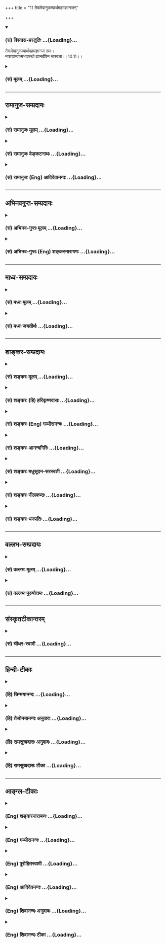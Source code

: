 +++
title = "11 तेषामेवानुकम्पार्थमहमज्ञानजन्"

+++
<div class="js_include" newlevelforh1="3" title="(सं) विश्वास-प्रस्तुतिः" unfilled url="/purANam_vaiShNavam/mahAbhAratam/06-bhIShma-parva/03-bhagavad-gItA-parva/saMskRtam/vishvAsa-prastutiH/10_vibhUti-vistAra-yoga/11_teShAmevAnukampAr.md">
<details open><summary><h3>(सं) विश्वास-प्रस्तुतिः ...{Loading}...</h3></summary>

तेषामेवानुकम्पार्थमहमज्ञानजं तमः।  
नाशयाम्यात्मभावस्थो ज्ञानदीपेन भास्वता।।10.11।।
</details>
</div>
<div class="js_include collapsed" newlevelforh1="3" title="(सं) मूलम्" unfilled url="/purANam_vaiShNavam/mahAbhAratam/06-bhIShma-parva/03-bhagavad-gItA-parva/saMskRtam/mUlam/10_vibhUti-vistAra-yoga/11_teShAmevAnukampAr.md">
<details><summary><h3>(सं) मूलम् ...{Loading}...</h3></summary>

तेषामेवानुकम्पार्थमहमज्ञानजं तमः।  
नाशयाम्यात्मभावस्थो ज्ञानदीपेन भास्वता।।10.11।।
</details>
</div>


_________________
## रामानुज-सम्प्रदायः
<div class="js_include collapsed" newlevelforh1="3" title="(सं) रामानुजः मूलम्" unfilled url="/purANam_vaiShNavam/mahAbhAratam/06-bhIShma-parva/03-bhagavad-gItA-parva/saMskRtam/rAmAnujaH/mUlam/10_vibhUti-vistAra-yoga/11_teShAmevAnukampAr.md">
<details><summary><h3>(सं) रामानुजः मूलम् ...{Loading}...</h3></summary>

।।10.11।।**तेषाम्** एव अनुग्रहार्थम् अहम् **आत्मभावस्थः** तेषां
मनोवृत्तौ विषयतया अवस्थितो मदीयान् कल्याणगुणगणान् च आविष्कुर्वन्
मद्विषयज्ञानाख्येन **भास्वता दीपेन** ज्ञानविरोधिप्राचीनकर्मरूपाज्ञानजं
मद्व्यतिरिक्तविषयप्रावण्यरूपं पूर्वाभ्यस्तं **तमः नाशयामि। एवं
सकलेतरविसजातीयं भगवदसाधारणं श्रृण्वतां निरतिशयानन्दजनकं कल्याणगुणगणयोगं
तदैश्वर्यविततिं च श्रुत्वा तद्विस्तारं श्रोतुकामः अर्जुन उवाच --**

</details>
</div>
<div class="js_include collapsed" newlevelforh1="3" title="(सं) रामानुजः वेङ्कटनाथः" unfilled url="/purANam_vaiShNavam/mahAbhAratam/06-bhIShma-parva/03-bhagavad-gItA-parva/saMskRtam/rAmAnujaH/venkaTanAthaH/10_vibhUti-vistAra-yoga/11_teShAmevAnukampAr.md">
<details><summary><h3>(सं) रामानुजः वेङ्कटनाथः ...{Loading}...</h3></summary>

  
  
।।10.11।। उक्तबुद्धियोगोत्पत्तिप्रतिबन्धनिरसनंतेषामेव इति श्लोकेनोच्यत
इत्यभिप्रायेणाह -- किञ्चेति। अनुकम्पाशब्देनात्र
अनिष्टनिवृत्तिपूर्वकेष्टप्राप्तिहेतुःमदनुग्रहाय \[11।1\] इति
वक्ष्यमाणप्रसादविशेषो विवक्षितः। सहजकारुण्यमात्रपरत्वेऽर्थशब्दस्य
व्यर्थत्वादित्यभिप्रायेणोक्तं -- अनुग्रहार्थमिति। अत्र
चाहंशब्देनानुग्रहौपयिकज्ञानशक्तिकरुणादिव्यमङ्गलविग्रहादिविशिष्टस्वरूपं
विवक्षितम्। मनोवृत्ताविति --
आत्मभावशब्दस्यात्रात्मत्वस्वस्वभावादिपरत्वेऽधिकप्रयोजनं नास्ति
मनोवृत्तिविषयत्वं तु बुद्धियोगस्यात्यन्तोपयुक्तमिति भावः।
व्याप्तस्येश्वरस्य कीदृशीयमपूर्वा स्थितिः इत्यत्रोक्तं -- विषयतयेति।
दीपतया रूपितस्य ज्ञानस्य भास्वरत्वं परितः प्रकाशनम्; तच्च
प्रकारविशेषप्रकाशनं भवितुमर्हति। तथाविधविशदानुभवादज्ञाननिवृत्तिः;
शब्दादिप्राकृतगुणप्रावण्यनिवृत्तिश्चेत्यभिप्रायेणाह --
मदीयान्कल्याणगुणगणांश्चाविष्कुर्वन्निति। हेतुकार्यभावेन
व्यपदेशादज्ञानतमश्शब्दयोरत्रार्थान्तरं वाच्यम् कर्मणि च
ज्ञानविरोधित्वेनाज्ञानशब्दः यथोक्तम् -- अविद्या कर्मसंज्ञाऽन्या
\[वि.पु.6।61\] इति। कर्मजन्यं भगवत्साक्षात्काररूपप्रकाशप्रतिबन्धकं च
तमोऽर्थस्वभावाद्विषयान्तरप्रावण्यमेव। निरतिशयभोग्यभगवज्ज्ञानस्य
भोग्यान्तरप्रावण्यनिवर्तकत्वं युक्तं;तवामृतस्यन्दिनि पादपङ्कजे
निवेशितात्मा कथमन्यदिच्छति। स्थितेऽरविन्दे मकरन्दनिर्भरे मधुव्रतो
नेक्षुरकं हि वीक्षते \[स्तो.र.\] इत्यादिन्यायात्
तदेतदभिप्रेत्योक्तंज्ञानविरोधीत्यादि। तमश्शब्देन
तमोवृत्तिलक्षणादिपक्षोऽप्यनेन निरस्तः। यद्यपि
विषयप्रावण्यनिवृत्तिपूर्वकं भजनं; तथापि,संस्कारशेषादनुवृत्तं सूक्ष्मं
प्रावण्यमिह भजनविनाश्यतयोक्तमिति नान्योन्याश्रयः।  
  

</details>
</div>
<div class="js_include collapsed" newlevelforh1="3" title="(सं) रामानुजः (Eng) आदिदेवानन्दः" unfilled url="/purANam_vaiShNavam/mahAbhAratam/06-bhIShma-parva/03-bhagavad-gItA-parva/saMskRtam/rAmAnujaH/english/AdidevAnandaH/10_vibhUti-vistAra-yoga/11_teShAmevAnukampAr.md">
<details><summary><h3>(सं) रामानुजः (Eng) आदिदेवानन्दः ...{Loading}...</h3></summary>

10.11 To show favour to them alone, abiding in their mental activity,
i.e., established as the object of thought in their mind, and
manifesting the host of My auspicious attributes by the brillinat lamp
called knowledge relating to Me, - I dispel the darkness incompatible
with knowledge. This darkness is born of ignorance in the form of old
Karma consisting of attachment to objects other than Myself, to which
they were previously habituated. Thus having heard of the Lord as having
a host of auspicious attributes, and of the extent of His sovereign
glories which are unie and different from all others and which generate
unsurpassed bliss in listeners, - Arjuna desired to listen to the
details about them and said:

</details>
</div>


_________________
## अभिनवगुप्त-सम्प्रदायः
<div class="js_include collapsed" newlevelforh1="3" title="(सं) अभिनव-गुप्तः मूलम्" unfilled url="/purANam_vaiShNavam/mahAbhAratam/06-bhIShma-parva/03-bhagavad-gItA-parva/saMskRtam/abhinava-guptaH/mUlam/10_vibhUti-vistAra-yoga/11_teShAmevAnukampAr.md">
<details><summary><h3>(सं) अभिनव-गुप्तः मूलम् ...{Loading}...</h3></summary>

।।10.6 -- 10.11।। महर्षय इत्यादि भास्वता इत्यन्तम्। परस्परबोधनया
अन्योन्यबोधस्फारसंक्रमणात् सर्व एव हि प्रमातारः एक ईश्वर इति
विततव्याप्त्या +++(S;;N वितत्य व्याप्त्या)+++ सुखेनैव
सर्वशक्तिकसर्वगतस्वात्मरूपताधिगमेन +++(S -- ताधिशयनेन अधिगमेन)+++
माहेश्वर्यमेषामिति भावः +++(After इति भावः ;N add तेषां सततयुक्तानाम्
इत्यतः प्रभृति अध्यायान्ता टीका उट्टङ्किता युगपद्धि वेद्या। ,तेषामेव अनु
च अर्जुनप्रश्नपद्यानि षट् उल्लिखति। श्रीभगवान् अथवा बहुना इति पर्यन्तानि
पद्यानि 23,वक्ति।। These sentences are obviously of some copyist. It is
to be noted however that the Mss. generally contain seven (not six)+++
verses of Arjuna and then 24 +++(not 23)+++ verses of the hagavan) ।

</details>
</div>
<div class="js_include collapsed" newlevelforh1="3" title="(सं) अभिनव-गुप्तः (Eng) शङ्करनारायणः" unfilled url="/purANam_vaiShNavam/mahAbhAratam/06-bhIShma-parva/03-bhagavad-gItA-parva/saMskRtam/abhinava-guptaH/english/shankaranArAyaNaH/10_vibhUti-vistAra-yoga/11_teShAmevAnukampAr.md">
<details><summary><h3>(सं) अभिनव-गुप्तः (Eng) शङ्करनारायणः ...{Loading}...</h3></summary>

10.9-11 Maharsaya etc., upto bhasvata. Through the process of mutual
enlightening, the wisdom-shock is transmitted to each other. On account
of that, they get the all-inclusive \[knowledge\] 'Indeed all sentient
subjects are only a single Absolute Lord'. By means of this extensive
pervasion, they easily come to realise their own Self as Omnipotent and
omnipresent and by that they attain the Absolute Lordship. This is the
idea here.

</details>
</div>


_________________
## माध्व-सम्प्रदायः
<div class="js_include collapsed" newlevelforh1="3" title="(सं) मध्वः मूलम्" unfilled url="/purANam_vaiShNavam/mahAbhAratam/06-bhIShma-parva/03-bhagavad-gItA-parva/saMskRtam/madhvaH/mUlam/10_vibhUti-vistAra-yoga/11_teShAmevAnukampAr.md">
<details><summary><h3>(सं) मध्वः मूलम् ...{Loading}...</h3></summary>

।।10.11।। Sri Madhvacharya did not comment on this sloka.

</details>
</div>
<div class="js_include collapsed" newlevelforh1="3" title="(सं) मध्वः जयतीर्थः" unfilled url="/purANam_vaiShNavam/mahAbhAratam/06-bhIShma-parva/03-bhagavad-gItA-parva/saMskRtam/madhvaH/jayatIrthaH/10_vibhUti-vistAra-yoga/11_teShAmevAnukampAr.md">
<details><summary><h3>(सं) मध्वः जयतीर्थः ...{Loading}...</h3></summary>

।।10.11।। Sri Jayatirtha did not comment on this sloka.

</details>
</div>


_________________
## शाङ्कर-सम्प्रदायः
<div class="js_include collapsed" newlevelforh1="3" title="(सं) शङ्करः मूलम्" unfilled url="/purANam_vaiShNavam/mahAbhAratam/06-bhIShma-parva/03-bhagavad-gItA-parva/saMskRtam/shankaraH/mUlam/10_vibhUti-vistAra-yoga/11_teShAmevAnukampAr.md">
<details><summary><h3>(सं) शङ्करः मूलम् ...{Loading}...</h3></summary>

।।10.11।। --,**तेषामेव** कथं नु नाम श्रेयः स्यात् इति **अनुकम्पार्थं**
दयाहेतोः **अहम् अज्ञानजम्** अविवेकतः जातं मिथ्याप्रत्ययलक्षणं
मोहान्धकारं **तमः नाशयामि; आत्मभावस्थः** आत्मनः भावः अन्तःकरणाशयः
तस्मिन्नेव स्थितः सन् **ज्ञानदीपेन** विवेकप्रत्ययरूपेण
भक्तिप्रसादस्नेहाभिषिक्तेन मद्भावनाभिनिवेशवातेरितेन
ब्रह्मचर्यादिसाधनसंस्कारवत्प्रज्ञावर्तिना विरक्तान्तःकरणाधारेण
विषयव्यावृत्तचित्तरागद्वेषाकलुषितनिवातापवरकस्थेन
नित्यप्रवृत्तैकाग्र्यध्यानजनितसम्यग्दर्शन**भास्वता**
ज्ञानदीपेनेत्यर्थः।। यथोक्तां भगवतः विभूतिं योगं च श्रुत्वा अर्जन उवाच
--,**अर्जन उवाच --,**

</details>
</div>
<div class="js_include collapsed" newlevelforh1="3" title="(सं) शङ्करः (हि) हरिकृष्णदासः" unfilled url="/purANam_vaiShNavam/mahAbhAratam/06-bhIShma-parva/03-bhagavad-gItA-parva/saMskRtam/shankaraH/hindI/harikRShNadAsaH/10_vibhUti-vistAra-yoga/11_teShAmevAnukampAr.md">
<details><summary><h3>(सं) शङ्करः (हि) हरिकृष्णदासः ...{Loading}...</h3></summary>

।।10.11।। आपकी प्राप्तिके कौनसे प्रतिबन्धके कारणका नाश करनेवाला बुद्धियोग
आप उन भक्तोंको देते हैं और किसलिये देते हैं इस आकाङ्क्षापर कहते हैं --,
उन ( मेरे भक्तों ) का किसी तरह भी कल्याण हो ऐसा अनुग्रह करनेके लिये ही
मैं उनके आत्मभावमें स्थित हुआ अर्थात् आत्माका भाव जो अन्तःकरण है उसमें
स्थित हुआ उनके अविवेकजन्य मिथ्या प्रतीतिरूप,मोहमय अन्धकारको प्रकाशमय
विवेकबुद्धिरूप ज्ञानदीपकद्वारा नष्ट कर देता हूँ। अर्थात् जो भक्तिके
प्रसादरूप घृतसे परिपूर्ण है और मेरे स्वरूपकी भावनाके अभिनिवेशरूप वायुकी
सहायतासे प्रज्वलित हो रहा है; जिसमें ब्रह्मचर्य आदि साधनोंके संस्कारोंसे
युक्त बुद्धिरूप बत्ती है; आसक्तिरहित अन्तःकरण जिसका आधार है; जो विषयोंसे
हटे हुए और रागद्वेषरूप कालुष्यसे रहित हुए चित्तरूप वायुरहित अपवारकमें (
ढकनेमें ) स्थित है और जो निरन्तर अभ्यास किये हुए एकाग्रतारूप ध्यानजनित;
पूर्ण ज्ञानस्वरूप प्रकाशसे युक्त है; उस ज्ञानदीपकद्वारा ( मैं उनके मोहका
नाश कर देता हूँ )।

</details>
</div>
<div class="js_include collapsed" newlevelforh1="3" title="(सं) शङ्करः (Eng) गम्भीरानन्दः" unfilled url="/purANam_vaiShNavam/mahAbhAratam/06-bhIShma-parva/03-bhagavad-gItA-parva/saMskRtam/shankaraH/english/gambhIrAnandaH/10_vibhUti-vistAra-yoga/11_teShAmevAnukampAr.md">
<details><summary><h3>(सं) शङ्करः (Eng) गम्भीरानन्दः ...{Loading}...</h3></summary>

10.11 Anukampartham, out of compassion; tesam eva, for them alone,
anxious as to how they may have bliss; aham, I; atmabhavasthah, residing
in their hearts-atmabhavah means the seat that is the heart; being
seated there itself; nasayami, destroy; tamah, the darkness; ajnanajam,
born of ignorance, originating from non-discrimination, the darkness of
delusion known as false comprehension; jnana-dipena, with the lamp of
Knowledge, in the form of discriminating comprehension; i.e. bhasvata,
with the luminous lamp of Knowledge-fed by the oil of divine grace
resulting from devotion, fanned by the wind of intensity of meditation
on Me, having the wick of the intellect imbued with the impressions
arising from such disciplines as celibacy etc., in the receptacle of the
detached mind, placed in the windless shelter of the mind withdrawn from
objects and untainted by likes and dislikes, and made luminous by full
Illumination resulting from the practice of constant concentration and
meditation. After hearing the above-described majesty and yoga of the
Lord,

</details>
</div>
<div class="js_include collapsed" newlevelforh1="3" title="(सं) शङ्करः आनन्दगिरिः" unfilled url="/purANam_vaiShNavam/mahAbhAratam/06-bhIShma-parva/03-bhagavad-gItA-parva/saMskRtam/shankaraH/AnandagiriH/10_vibhUti-vistAra-yoga/11_teShAmevAnukampAr.md">
<details><summary><h3>(सं) शङ्करः आनन्दगिरिः ...{Loading}...</h3></summary>

।।10.11।। भगवत्प्राप्तेर्बुद्धिसाध्यत्वे सत्यनित्यत्वापत्तेस्त्वमापे
भक्तेभ्यो बुद्धियोगं ददासीत्ययुक्तमिति शङ्कते -- **किमर्थमिति।** तेषां
बुद्धियोगं किमर्थं ददासीति संबन्धः। भगवत्प्राप्तिप्रतिबन्धकनाशको
बुद्धियोगस्तेन नास्ति तत्प्राप्तेरनित्यत्वमित्याशङ्क्याह -- **कस्येति।**
भक्तानां तत्प्राप्तिप्रतिबन्धकं विविच्य दर्शयति --
**इत्याकाङ्क्षायामिति।** अविवेको नामाज्ञानं ततो जातं मिथ्याज्ञानं
तदुभयमेकीकृत्य तमो विवक्ष्यते। नच तन्नाशकत्वं जडस्य
कस्यचित्तदन्तर्भूतस्य युक्तं तेनाहं नाशयामीत्युक्तम्। केवलचैतन्यस्य
जडबुद्धिवृत्तेरिवाज्ञानाद्यनाशकत्वमाशङ्क्य विशिनष्टि -- **आत्मेति।**
तस्याशयस्तन्निष्ठो वृत्तिविशेषः।
वाक्योत्थबुद्धिवृत्त्यभिव्यक्तश्चिदात्मा
सहायसामर्थ्यादज्ञानादिनिवृत्तिहेतुरित्यर्थः।
बुद्धीद्धबोधस्याज्ञानादिनिवर्तकत्वमुक्त्वा
बोधेद्धबुद्धेस्तन्निवर्तकत्वमिति पक्षान्तरमाह -- **ज्ञानेति।**
देहाद्यव्यक्तान्तानात्मवर्गातिरिक्तवस्तुगोचरत्वमाह -- **विवेकेति।**
भगवति सदा विहितया भक्त्या तस्य प्रसादोऽनुग्रहः स एव
स्नेहस्तेनासेचनद्वाराऽस्योत्पत्तिमाह -- **भक्तीति।** मय्येव
भावनायामभिनिवेशो वातस्तेन प्रेरितोऽयं जायते; नहि वातप्रेरणमन्तरणादौ
दीपस्योत्पत्तिरित्याह -- **मद्भावनेति।** ब्रह्मचर्यमष्टाङ्गमादिशब्देन
शमादिग्रहः। तेन हेतुनाहितसंस्कारवती या प्रज्ञा तथाविधवर्तिनिष्ठश्चायं
नहि वर्त्यतिरेकेण दीपो निर्वर्त्यते तदा -- **ब्रह्मचर्येति।** न
चाधारादृते दीपस्योत्पत्तिरदृष्टत्वादित्याह -- **विरक्तेति।**
यद्विषयेभ्यो व्यावृत्तं चित्तं रागाद्यकलुषितं तदेव निवातमपवारकं तत्र
स्थितत्वमस्य दर्शयति -- **विषयेति।** भास्वतेति विशेषणं विशदयति --
**नित्येति।** सदातनं चित्तैकाग्र्यं तत्पूर्वकं ध्यानं तेन जनितं
सम्यग्दर्शनं फलं तदेव भास्तद्वता तत्पर्यन्तेनेत्यर्थः। तेनाज्ञाने
सकार्ये निवृत्ते भगवद्भावः स्वयमेव प्रकाशीभवतीति मत्वा व्याख्यातमेव
पदमनुवदति -- **ज्ञानेति।**

</details>
</div>
<div class="js_include collapsed" newlevelforh1="3" title="(सं) शङ्करः मधुसूदन-सरस्वती" unfilled url="/purANam_vaiShNavam/mahAbhAratam/06-bhIShma-parva/03-bhagavad-gItA-parva/saMskRtam/shankaraH/madhusUdana-sarasvatI/10_vibhUti-vistAra-yoga/11_teShAmevAnukampAr.md">
<details><summary><h3>(सं) शङ्करः मधुसूदन-सरस्वती ...{Loading}...</h3></summary>

।।10.11।। दीयमानस्य बुद्धियोगस्यात्मप्राप्तौ फले मध्यवर्तिनं व्यापारमाह
-- तेषामेव कथं श्रेयः स्यादित्यनुग्रहार्थं आत्मभावस्थ
आत्माकारान्तःकरणवृत्तौ विषयत्वेन स्थितोऽहं
स्वप्रकाशचैतन्यानन्दाद्वयलक्षण आत्मा तेनैव मद्विषयान्तःकरणपरिणामरूपेण
ज्ञानदीपेन दीपसदृशेन ज्ञानेन भास्वता
चिदाभासयुक्तेनाप्रतिबद्धेनाज्ञानजमज्ञानोपादानकं तमो मिथ्याप्रत्ययलक्षणं
स्वविषयावरणमन्धकारं तदुपादानाऽज्ञाननाशेन नाशयामि।
सर्वभ्रमोपादानस्याज्ञानस्य,ज्ञाननिवर्त्यत्वादुपादाननाशनिवर्त्यत्वाच्चोपादेयस्य।
यथा दीपेनान्धकारे निवर्तनीये दीपोत्पत्तिमन्तरेण न कर्मणोऽभ्यासस्य
वापेक्षा विद्यमानस्यैव च वस्तुनोऽभिव्यक्तिस्ततो नानुत्पन्नस्य
कस्यचिदुत्पत्तिस्तथा ज्ञानेनाज्ञाने निवर्तनीये न
ज्ञानोत्पत्तिमन्तरेणान्यस्य कर्मणोऽभ्यासस्य वापेक्षा विद्यमानस्यैव च
ब्रह्मभावस्य मोक्षस्याभिव्यक्तिस्ततो नानुत्पन्नस्योत्पत्तिर्येन
क्षयित्वं कर्मादिसापेक्षत्वं वा भवेदिति रूपकालंकारेण सूचितोऽर्थः।
भास्वतेत्यनेन तीव्रपवनादेरिवासंभवनादेः प्रतिबन्धकस्याभावः सूचितः।
ज्ञानस्य च दीपसाधर्म्यं स्वविषयावरणनिवर्तकत्वं स्वव्यवहारेण
सजातीयपरानपेक्षत्वं स्वोत्पत्त्यतिरिक्तसहकार्यनपेक्षत्वमित्यादिरूपकबीजं
द्रष्टव्यम्।

</details>
</div>
<div class="js_include collapsed" newlevelforh1="3" title="(सं) शङ्करः नीलकण्ठः" unfilled url="/purANam_vaiShNavam/mahAbhAratam/06-bhIShma-parva/03-bhagavad-gItA-parva/saMskRtam/shankaraH/nIlakaNThaH/10_vibhUti-vistAra-yoga/11_teShAmevAnukampAr.md">
<details><summary><h3>(सं) शङ्करः नीलकण्ठः ...{Loading}...</h3></summary>

।।10.11।। किं च तेषां भक्तानामुपर्यनुकम्पार्थं न स्वप्रयोजनसिद्ध्यर्थं
राजवत्। बुद्धियोगप्रदानेनाज्ञानजमविवेकादुत्थितं मिथ्याप्रत्ययलक्षणं
मोहान्धकारं तमोनामकं सर्वानर्थनिदानमूलाज्ञाननाशेन नाशयामि। आत्मभावस्थ
आत्मनो भावोऽन्तःकरणगृहं तत्स्थः। ज्ञानरूपेण दीपेन। भास्वता प्रबलेन। अयं
भावः -- तत्त्वमसीति वाक्यजा ब्रह्माकारान्तःकरणवृत्तिः स्वोत्पत्तये
श्रवणमननध्यानानि शमादीनि कर्माणि चापेक्षते। यथा दीपः स्वोत्पत्तये
तैलवर्त्यग्न्यादीन्। उत्पन्ना तु तमोनाशेन स्वविषयप्रकाशनार्थं
प्रत्ययावृत्तिलक्षणं प्रसंख्यानं च कर्मभिरुपकारं वा नापेक्षते। नहि
ज्ञाते घटे तदाकारप्रत्ययावृत्तिर्वा कर्मापेक्षा वा
तज्ज्ञानदार्ढ्यायापेक्षते। प्रमाणव्याप्तिमात्रसापेक्षत्वात् ज्ञानस्य।
तस्माद्ये उत्पन्नज्ञानानामपि प्रसंख्यानापेक्षां कर्मभिरुपकारापेक्षां च
वदन्ति ते बलादेव मोक्षस्य कृतकतामनित्यतां च प्रार्थयन्त इति दिक्।

</details>
</div>
<div class="js_include collapsed" newlevelforh1="3" title="(सं) शङ्करः धनपतिः" unfilled url="/purANam_vaiShNavam/mahAbhAratam/06-bhIShma-parva/03-bhagavad-gItA-parva/saMskRtam/shankaraH/dhanapatiH/10_vibhUti-vistAra-yoga/11_teShAmevAnukampAr.md">
<details><summary><h3>(सं) शङ्करः धनपतिः ...{Loading}...</h3></summary>

।।10.11।। मत्प्राप्तिबन्धकनाशकं बुद्धियोगं ददामीत्याशयेनाह। तेषामेव
मच्चित्तत्वादिप्रकारैर्भजतामनुकम्पार्थ दयाहेतोरहमज्ञानजं
मूलाज्ञानाज्जातं मिथ्याप्रत्ययलक्षणं तमो मोहाबन्धकारं ज्ञानदीपेन
नाशयामि। अचेतनस्य नाशकत्वासंभवादहमित्युक्तं
निखिलभ्रामधिष्ठानत्वेनाखिलभासकल्य केवलचैतन्यस्यापि तदसंभवात्।
आत्मभावस्थो ज्ञानदीपेन भास्वतेत्युक्तं। आत्मनो
भावोऽन्तःकरणाशयस्तस्मिन्नवस्थितः
तत्त्वमस्यादिमहावाक्योत्यान्तःकरणवृत्त्यभिव्यक्तः सन् तेनैव
वृत्तिज्ञानदीपेन भक्त्यादिना भास्वता देदीप्यमानेन समूलाज्ञानं
मत्प्राप्तिप्रतिबन्धकं मिथ्याप्रत्यवलक्षणं तमो नाशयामीत्यर्थः।

</details>
</div>


_________________
## वल्लभ-सम्प्रदायः
<div class="js_include collapsed" newlevelforh1="3" title="(सं) वल्लभः मूलम्" unfilled url="/purANam_vaiShNavam/mahAbhAratam/06-bhIShma-parva/03-bhagavad-gItA-parva/saMskRtam/vallabhaH/mUlam/10_vibhUti-vistAra-yoga/11_teShAmevAnukampAr.md">
<details><summary><h3>(सं) वल्लभः मूलम् ...{Loading}...</h3></summary>

।।10.11।। आत्मज्ञानमपि तेषां मयैव सम्पाद्यते इत्याह --
तेषामेवानुकम्पार्थमिति। जनो वै लोक एतस्मिन्नविद्याकामकर्मभिः। उच्चावचासु
गतिषु वेद स्वां गतिं भ्रमन्। इति सञ्चिन्त्य भगवान्महाकारुणिको विभुः।
तेषामन्तरात्मत्वं अङ्गीकृत्य स्थितो भास्वता
ज्ञानदर्पणेनात्मविषयकसाक्षात्कारेणोभयाज्ञानजं तमो देहाध्यासादिना
विषयप्रावण्यरूपं पूर्वाभ्यस्तं सर्वं नाशयामि। एवं च भगवदीयानां
निजानामहमेव सर्वयोगक्षेमसाधको नान्य इति द्योत्यते।

</details>
</div>
<div class="js_include collapsed" newlevelforh1="3" title="(सं) वल्लभः पुरुषोत्तमः" unfilled url="/purANam_vaiShNavam/mahAbhAratam/06-bhIShma-parva/03-bhagavad-gItA-parva/saMskRtam/vallabhaH/puruShottamaH/10_vibhUti-vistAra-yoga/11_teShAmevAnukampAr.md">
<details><summary><h3>(सं) वल्लभः पुरुषोत्तमः ...{Loading}...</h3></summary>

  
  
।।10.11।। नन्वन्यबोधने तेषामज्ञत्वाद्बहुकालव्यासङ्गेन सेवावियोगक्लेशः
स्यादिति कथं बोधनं स्यात् इत्याशङ्क्याहतेषामेवेति। तेषामेव भक्तानामेव
अनुकम्पार्थं मत्सेवाविप्रयोगक्लेशाभावार्थम्; आत्मभावस्थेषु तेषु
स्वीयत्वभावयुक्तोऽहमन्येषामज्ञानजं तमः संसारात्मकं भास्वता स्फुरद्रूपेण
ज्ञानदीपेन नाशयामि। ततः संसाराज्ञानविमुक्तानां शीघ्रं स्वरूपबोधात् पुनः
परस्परं मद्गुणकथनेन परमानन्द एव भवति; न तु क्लेश इति भावः।  
  

</details>
</div>


_________________
## संस्कृतटीकान्तरम्
<div class="js_include collapsed" newlevelforh1="3" title="(सं) श्रीधर-स्वामी" unfilled url="/purANam_vaiShNavam/mahAbhAratam/06-bhIShma-parva/03-bhagavad-gItA-parva/saMskRtam/shrIdhara-svAmI/10_vibhUti-vistAra-yoga/11_teShAmevAnukampAr.md">
<details><summary><h3>(सं) श्रीधर-स्वामी ...{Loading}...</h3></summary>

।।10.11।। बुद्धियोगं दत्त्वा च तस्यानुभवपर्यन्तं तमापाद्याविद्याकृतं
संसारं नाशयामीत्याह **-- तेषामिति।**
तेषामनुकम्पार्थमनुग्रहार्थमेवाज्ञानाज्जातं तमः संसाराख्यं नाशयामि। कुत्र
वा स्थितः सन्केन साधनेन तमो नाशयसीत्यत,आह। आत्मभावस्थः बुद्धिवृत्तौ
स्थितः सन् भास्वता विस्फुरता ज्ञानलक्षणेन दीपेन नाशयामि।

</details>
</div>


_________________
## हिन्दी-टीकाः
<div class="js_include collapsed" newlevelforh1="3" title="(हि) चिन्मयानन्दः" unfilled url="/purANam_vaiShNavam/mahAbhAratam/06-bhIShma-parva/03-bhagavad-gItA-parva/hindI/chinmayAnandaH/10_vibhUti-vistAra-yoga/11_teShAmevAnukampAr.md">
<details><summary><h3>(हि) चिन्मयानन्दः ...{Loading}...</h3></summary>

।।10.11।। कभीकभी कोई वस्तु विद्यमान होते हुए भी हमारी दृष्टि के लिए
आच्छादित रहती है; क्योंकि उसे देखने के लिए कुछ अनुकूल परिस्थितियों की
आवश्यकता होती है। ध्वनि सुनने के लिए उसमें आवश्यक स्पन्दन होने चाहिए तथा
यह भी आवश्यक है कि वे ध्वनि तरंगे हमारे कानों तक पहुँचे। इसी प्रकार;
अपेक्षित प्रकाश के अभाव में वस्तु के समक्ष होने पर भी उसका नेत्रों
द्वारा ग्रहण नहीं किया जा सकता। यदि हम अन्धकार में मेज पर पड़ी अपना कुंजी
(चाभी) को टटोलकर खोज रहे हों और उसी समय कोई व्यक्ति स्विच दबाकर कमरे को
प्रकाशित कर देता है; तो हमें अपनी कुंजी दिखाई पड़ती है। हम कह सकते हैं
कि उस व्यक्ति के इस दयापूर्ण कार्य ने हमें कुंजी की प्राप्ति करायी;
परन्तु यह कहना सर्वथा असंगत होगा कि प्रकाश ने उस कुंजी को उत्पन्न
किया। इस दृष्टान्त के द्वारा वेदान्त में यह ज्ञान कराया जाता है कि आत्मा
तो सदा हमारे हृदय में ही विद्यमान है; किन्तु प्रतिकूल परिस्थितियों के
कारण यथार्थ अनुभव के लिए उपलब्ध नहीं है। उन प्रतिकूल तत्त्वों की
निवृत्ति होने पर वह आत्मा अपने शुद्ध स्वरूप से अनुभव किया जा सकता है।
आत्मा को आच्छादित करने वाला वह आवरण है अज्ञानजनित अंधकार। स्मरण रहे कि
इस अज्ञान अवस्था में भी आत्मा अपने शुद्ध स्वरूप से विद्यमान रहता है;
परन्तु हमारे साक्षात् अनुभव के लिए उपलब्ध नहीं होता। जो साधक बुद्धियोग
में दृढ़ स्थिति प्राप्त कर लेते हैं; वे आत्मा के अपरोक्ष ज्ञान के पात्र
बन जाते हैं। बुद्धियोग की साधना अवस्था में ध्याता और ध्येय में भेद होता
है; जिसे सविकल्प समाधि कहते हैं। इस श्लोक में यह कहा गया है कि इस
सविकल्प अवस्था से वह साधक; मानो किसी ईश्वरीय कृपा से पूर्ण निर्विकल्प
समाधि की स्थिति में स्थानान्तरित किया जाता है। वस्तुत; सविकल्प समाधि की
स्थिति तक ही साधक अपने पुरुषार्थ के द्वारा पहुँच सकता है। यह बुद्धियोग
भी मानो किसी अन्य स्थान से प्राप्त होता है; तात्पर्य यह है कि वह कोई
सावधानीपूर्वक किये गये किसी प्रयत्न का फल नहीं; वरन् सहज स्वाभाविक आंशिक
दैवी प्रेरणा है। अहंकार और शुद्ध आत्मा के मध्य का सघन कुहासा जब विरल हो
जाता है; तब इस दैवी प्रेरणा का अनुभव होता है। जब यह कोहरा पूर्णतया नष्ट
हो जाता है; तब पूर्ण आत्म साक्षात्कार अपने स्वयंप्रकाश स्वरूप में होता
है। एक अन्धेरे कमरे में मेज पर रेडियम के डायल की एक घड़ी रखी हुई है; जिस
पर कागज; पुस्तक आदि पड़े हुए होने से वह दिखाई नहीं देती। जब कोई व्यक्ति
अन्धेरे में ही उसे खोजता हुआ उन कागजों को हटा देता है; तो वह घड़ी स्वयं
ही चमकती हुई दिखाई पड़ती है। उसकी चमक ही उसकी परिचायक होती है। सनातन
सत्य भी अज्ञान से आवृत्त हुआ अभाव रूप प्रतीत हो सकता है; किन्तु अज्ञान
की निवृत्ति होने पर; वह स्वयं अपने प्रकाश से ही प्रकाशित होता है; और उसे
जानने के लिए अन्य किसी प्रमाण की आवश्यकता नहीं रहती। जब अज्ञान का
अन्धकार; प्रकाशमय ज्ञान के दीपक से नष्ट हो जाता है तब आत्मा अपने एकमेव
अद्वितीय; सर्वव्यापी और परिपूर्ण स्वरूप में स्वत प्रकट होता है। अपने
भक्तों के हृदय में स्थित स्वयं भगवान् इस आत्मा के प्रकटीकरण की क्रिया को
उनके ऊपर अनुग्रह करने के भाव से सम्पन्न करते हैं; किन्तु वास्तविकता यह
है कि यह अनुग्रह स्वयं के ऊपर ही है। जब मैं चलतेचलते थक जाता हूँ तब मैं
किसी स्थान पर बैठ जाता हूँ केवल अपने ही प्रति अनुकम्पा के कारण। इस
अनुकम्पा के लिए उचित मूल्य चुकाये बिना साधक को सीधे ही इसकी प्राप्ति
नहीं हो सकती। दिन के समय; मेरे कमरे की खिड़कियां खोल देने पर; सूर्य
प्रकाश अनुकम्पावशात् मेरे लिए कमरे को प्रकाशित करता है। जैसा कि हम जानते
हैं कि जब तक वे खिड़कियां खुली रहती हैं; तब तक सूर्य को यह स्वतन्त्रता
नहीं है कि वह अपनी दया का द्वार बन्द कर ले। उसी प्रकार उसकी दया तब तक
प्रकट भी नहीं होगी; जब तक मैं अपने कमरे की खिड़कियां नहीं खोल देता हूँ।
संक्षेपत; सूर्य प्रकाश का आह्वान उसी क्षण होता है; जब उसके मार्ग का
अवरोधक दूर हो जाता है। इसी प्रकार; प्रारम्भिक साधनाओं के अभ्यास से साधक
बुद्धियोग का पात्र बनता है। तत्पश्चात् इसके निरन्तर प्रयत्नपूर्वक किये
गये अभ्यास से वह अज्ञान तथा तज्जनित विक्षेपों के आवरण को सर्वथा नष्ट कर
देता है। तत्काल ही आत्मा अपने स्वयं के प्रकाश में ही प्रकाश स्वरूप से
प्रकाशित होता है। मेघों को चीरकर जाती हुई विद्युत् को देखने के लिए किसी
अन्य प्रकाश की आवश्यकता नहीं होती। जीवन के सर्वोच्च व्यवसाय अथवा लक्ष्य
चित्तशुद्धि और आत्मसाक्षात्कार की प्राप्ति के लिए दिये गये उपदेश का खण्ड
यहाँ पर समाप्त हो जाता है; तथापि अर्जुन को इससे सन्तोष नहीं होता; और
इसलिए वह अपनी शंका को व्यक्त करते हुए भगवान् से सहायता के लिए अनुरोध
करता है; जिससे कि साक्षात् अनुभव के द्वारा वह स्वयं सत्य की पुष्टि कर
सके। भगवान् के मुख से उनकी विभूति और योग के विषय में श्रवण कर; अर्जुन
अपनी जिज्ञासा प्रकट करता है --

</details>
</div>
<div class="js_include collapsed" newlevelforh1="3" title="(हि) तेजोमयानन्दः अनुवादः" unfilled url="/purANam_vaiShNavam/mahAbhAratam/06-bhIShma-parva/03-bhagavad-gItA-parva/hindI/tejomayAnandaH/anuvAdaH/10_vibhUti-vistAra-yoga/11_teShAmevAnukampAr.md">
<details><summary><h3>(हि) तेजोमयानन्दः अनुवादः ...{Loading}...</h3></summary>

।।10.11।। उनके ऊपर अनुग्रह करने के लिए मैं उनके अन्त:करण में स्थित होकर,
अज्ञानजनित अन्धकार को प्रकाशमय ज्ञान के दीपक द्वारा नष्ट करता हूँ।।

</details>
</div>
<div class="js_include collapsed" newlevelforh1="3" title="(हि) रामसुखदासः अनुवादः" unfilled url="/purANam_vaiShNavam/mahAbhAratam/06-bhIShma-parva/03-bhagavad-gItA-parva/hindI/rAmasukhadAsaH/anuvAdaH/10_vibhUti-vistAra-yoga/11_teShAmevAnukampAr.md">
<details><summary><h3>(हि) रामसुखदासः अनुवादः ...{Loading}...</h3></summary>

।।10.11।। उन भक्तोंपर कृपा करनेके लिये ही उनके स्वरूप (होनेपन) में
रहनेवाला मैं उनके अज्ञानजन्य अन्धकारको देदीप्यमान ज्ञानरूप दीपकके द्वारा
सर्वथा नष्ट कर देता हूँ।

</details>
</div>
<div class="js_include collapsed" newlevelforh1="3" title="(हि) रामसुखदासः टीका" unfilled url="/purANam_vaiShNavam/mahAbhAratam/06-bhIShma-parva/03-bhagavad-gItA-parva/hindI/rAmasukhadAsaH/TIkA/10_vibhUti-vistAra-yoga/11_teShAmevAnukampAr.md">
<details><summary><h3>(हि) रामसुखदासः टीका ...{Loading}...</h3></summary>

।।10.11।।***व्याख्या--*'तेषामेवानुकम्पार्थमहमज्ञानजं तमः'--**उन
भक्तोंके हृदयमें कुछ भी सांसारिक इच्छा नहीं, होती। इतना ही नहीं, उनके
भीतर मुझे छोड़कर मुक्तितककी भी इच्छा नहीं होती **(टिप्पणी प₀ 547)**।
अभिप्राय है कि वे न तो सांसारिक चीजें चाहते हैं और न पारमार्थिक चीजें
(मुक्ति, तत्त्वबोध आदि) ही चाहते हैं। वे तो केवल प्रेमसे मेरा भजन ही
करते हैं। उनके इस निष्कामभाव और प्रेमपूर्वक भजन करनेको देखकर मेरा हृदय
द्रवित हो जाता है। मैं चाहता हूँ कि मेरे द्वारा उनकी कुछ सेवा बन जाय, वे
मेरेसे कुछ ले लें। परन्तु वे मेरेसे कुछ लेते नहीं तो द्रवित हृदय होनेके
कारण केवल उनपर कृपा करनेके लिये कृपा-परवश होकर मैं उनके अज्ञानजन्य
अन्धकारको दूर कर देता हूँ। मेरे द्रवित हृदय होनेका कारण यह है कि मेरे
भक्तोंमें किसी प्रकारकी किञ्चिन्मात्र भी कमी न रहे।

</details>
</div>


_________________
## आङ्ग्ल-टीकाः
<div class="js_include collapsed" newlevelforh1="3" title="(Eng) शङ्करनारायणः" unfilled url="/purANam_vaiShNavam/mahAbhAratam/06-bhIShma-parva/03-bhagavad-gItA-parva/english/shankaranArAyaNaH/10_vibhUti-vistAra-yoga/11_teShAmevAnukampAr.md">
<details><summary><h3>(Eng) शङ्करनारायणः ...{Loading}...</h3></summary>

10.11. Out of compassion only towards these men, I, who remain as their
very Self, destroy with teh shining light of wisdom, their darkness born
of ignorance,

</details>
</div>
<div class="js_include collapsed" newlevelforh1="3" title="(Eng) गम्भीरानन्दः" unfilled url="/purANam_vaiShNavam/mahAbhAratam/06-bhIShma-parva/03-bhagavad-gItA-parva/english/gambhIrAnandaH/10_vibhUti-vistAra-yoga/11_teShAmevAnukampAr.md">
<details><summary><h3>(Eng) गम्भीरानन्दः ...{Loading}...</h3></summary>

10.11 Out of compassion for them alone, I, residing in their hearts,
destroy the darkness born of ignorance with the luminous lamp of
Knowledge.

</details>
</div>
<div class="js_include collapsed" newlevelforh1="3" title="(Eng) पुरोहितस्वामी" unfilled url="/purANam_vaiShNavam/mahAbhAratam/06-bhIShma-parva/03-bhagavad-gItA-parva/english/purohitasvAmI/10_vibhUti-vistAra-yoga/11_teShAmevAnukampAr.md">
<details><summary><h3>(Eng) पुरोहितस्वामी ...{Loading}...</h3></summary>

10.11 By My grace, I live in their hearts; and I dispel the darkness of
ignorance by the shining light of wisdom.

</details>
</div>
<div class="js_include collapsed" newlevelforh1="3" title="(Eng) आदिदेवनन्दः" unfilled url="/purANam_vaiShNavam/mahAbhAratam/06-bhIShma-parva/03-bhagavad-gItA-parva/english/AdidevanandaH/10_vibhUti-vistAra-yoga/11_teShAmevAnukampAr.md">
<details><summary><h3>(Eng) आदिदेवनन्दः ...{Loading}...</h3></summary>

10.11 Out of compassion for them alone, I, abiding in their mental
activity as its object, dispel the darkness born of ignorance by the
brilliant lamp of knowledge.

</details>
</div>
<div class="js_include collapsed" newlevelforh1="3" title="(Eng) शिवानन्दः अनुवादः" unfilled url="/purANam_vaiShNavam/mahAbhAratam/06-bhIShma-parva/03-bhagavad-gItA-parva/english/shivAnandaH/anuvAdaH/10_vibhUti-vistAra-yoga/11_teShAmevAnukampAr.md">
<details><summary><h3>(Eng) शिवानन्दः अनुवादः ...{Loading}...</h3></summary>

10.11 Out of mere compassion for them, I, dwelling within their Self,
destroy the darkness born of ignorance by the luminous lamp of
knowledge.

</details>
</div>
<div class="js_include collapsed" newlevelforh1="3" title="(Eng) शिवानन्दः टीका" unfilled url="/purANam_vaiShNavam/mahAbhAratam/06-bhIShma-parva/03-bhagavad-gItA-parva/english/shivAnandaH/TIkA/10_vibhUti-vistAra-yoga/11_teShAmevAnukampAr.md">
<details><summary><h3>(Eng) शिवानन्दः टीका ...{Loading}...</h3></summary>

10.11 तेषाम् for them; एव mere; अनुकम्पार्थम् out of compassion; अहम् I;
अज्ञानजम् born of ignorance; तमः darkness; नाशयामि (I) destroy;
आत्मभावस्थः dwelling within their self; ज्ञानदीपेन by the lamp of
knowledge; भास्वता luminous.Commentary Luminous lamp of knowledge The
Lord dwells in the heart of the devotees who constantly think of Him and
destroys the veil or the darkness born of ignorance due to the absence
of discrimination; by the luminous lamp of knowledge fed by the oil of
pure devotion; fanned by the wind of profound meditation on Him;
provided with the wick of right intuition; generated by the constant
cultivation of celibacy; piety and other divine virtues held in the
chambers of the heart free from worldliness; placed in the innermost
recesses of the mind free from the wind of senseattractions (withdrawn
from the objects of the senses) and untainted by likes and dislikes; and
shining with the light of knowledge of the Self caused by the constant
practice of meditation.The lamp is not in need of an instrument or means
or any sort of practice for the removal of darkness. The generation of
the light itself is ite sufficient to remove the darkness. As soon as
the darkness is removed by the light; the pot; the chair and the other
articles are seen. Even so the dawn of knowledge of the Self itself is
ite sufficient to remove ignorance. No other Karma or,practice is
necessary. After the ignorance is removed by the knowledge of the Self;
Brahman alone shines in Its pristine glory.

</details>
</div>
